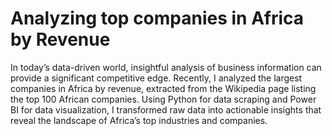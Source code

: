 # Analyzing top companies in Africa by Revenue 
In today’s data-driven world, insightful analysis of business information can provide a significant competitive edge. Recently, I analyzed the largest companies in Africa by revenue, extracted from the Wikipedia page listing the top 100 African companies. Using Python for data scraping and Power BI for data visualization, I transformed raw data into actionable insights that reveal the landscape of Africa’s top industries and companies.
